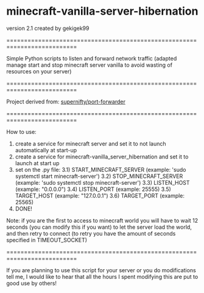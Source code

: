 # minecraft-vanilla-server-hibernation
version 2.1
created by gekigek99

==========================================================================

Simple Python scripts to listen and forward network traffic (adapted manage start and stop minecraft server vanilla to avoid wasting of resources on your server)

==========================================================================

Project derived from: [supernifty/port-forwarder](https://github.com/supernifty/port-forwarder)

==========================================================================

How to use:
1) create a service for minecraft server and set it to not launch automatically at start-up
2) create a service for minecraft-vanilla_server_hibernation and set it to launch at start up
3) set on the .py file:
	3.1) START_MINECRAFT_SERVER	(example: 'sudo systemctl start minecraft-server')
	3.2) STOP_MINECRAFT_SERVER	(example: 'sudo systemctl stop minecraft-server')
	3.3) LISTEN_HOST		(example: "0.0.0.0")
	3.4) LISTEN_PORT		(example: 25555)
	3.5) TARGET_HOST		(example: "127.0.0.1")
	3.6) TARGET_PORT		(example: 25565)
4) DONE!

Note:	if you are the first to access to minecraft world you will have to wait 12 seconds
			(you can modify this if you want) to let the server load the world, and then retry to connect
			(to retry you have the amount of seconds specified in TIMEOUT_SOCKET)

==========================================================================

If you are planning to use this script for your server or you do modifications tell me, I would like to hear 
that all the hours I spent modifying this are put to good use by others!
